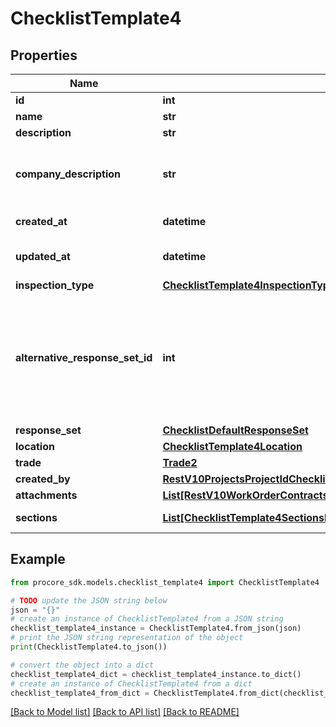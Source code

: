 # ChecklistTemplate4


## Properties

Name | Type | Description | Notes
------------ | ------------- | ------------- | -------------
**id** | **int** | ID | [optional] 
**name** | **str** | Name | [optional] 
**description** | **str** | Description | [optional] 
**company_description** | **str** | Company level inspection template description | [optional] 
**created_at** | **datetime** | Timestamp of creation | [optional] 
**updated_at** | **datetime** | Timestamp of last update | [optional] 
**inspection_type** | [**ChecklistTemplate4InspectionType**](ChecklistTemplate4InspectionType.md) |  | [optional] 
**alternative_response_set_id** | **int** | The ID of the associated Alternative Response Set (if null, the default response set is being used) | [optional] 
**response_set** | [**ChecklistDefaultResponseSet**](ChecklistDefaultResponseSet.md) |  | [optional] 
**location** | [**ChecklistTemplate4Location**](ChecklistTemplate4Location.md) |  | [optional] 
**trade** | [**Trade2**](Trade2.md) |  | [optional] 
**created_by** | [**RestV10ProjectsProjectIdChecklistListTemplatesPost201ResponseAllOfCreatedBy**](RestV10ProjectsProjectIdChecklistListTemplatesPost201ResponseAllOfCreatedBy.md) |  | [optional] 
**attachments** | [**List[RestV10WorkOrderContractsPost201ResponseAttachmentsInner]**](RestV10WorkOrderContractsPost201ResponseAttachmentsInner.md) | Attachments | [optional] 
**sections** | [**List[ChecklistTemplate4SectionsInner]**](ChecklistTemplate4SectionsInner.md) | Checklist Sections | [optional] 

## Example

```python
from procore_sdk.models.checklist_template4 import ChecklistTemplate4

# TODO update the JSON string below
json = "{}"
# create an instance of ChecklistTemplate4 from a JSON string
checklist_template4_instance = ChecklistTemplate4.from_json(json)
# print the JSON string representation of the object
print(ChecklistTemplate4.to_json())

# convert the object into a dict
checklist_template4_dict = checklist_template4_instance.to_dict()
# create an instance of ChecklistTemplate4 from a dict
checklist_template4_from_dict = ChecklistTemplate4.from_dict(checklist_template4_dict)
```
[[Back to Model list]](../README.md#documentation-for-models) [[Back to API list]](../README.md#documentation-for-api-endpoints) [[Back to README]](../README.md)


